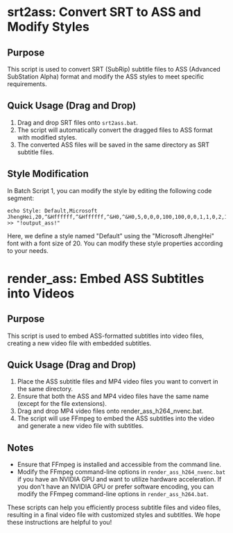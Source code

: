 # srt2ass: Convert SRT to ASS and Modify Styles

## Purpose
This script is used to convert SRT (SubRip) subtitle files to ASS (Advanced SubStation Alpha) format and modify the ASS styles to meet specific requirements.

## Quick Usage (Drag and Drop)
1. Drag and drop SRT files onto `srt2ass.bat`.
2. The script will automatically convert the dragged files to ASS format with modified styles.
3. The converted ASS files will be saved in the same directory as SRT subtitle files.

## Style Modification
In Batch Script 1, you can modify the style by editing the following code segment:

```batch
echo Style: Default,Microsoft JhengHei,20,^&Hffffff,^&Hffffff,^&H0,^&H0,5,0,0,0,100,100,0,0,1,1,0,2,10,10,10,1 >> "!output_ass!"
```

Here, we define a style named "Default" using the "Microsoft JhengHei" font with a font size of 20. You can modify these style properties according to your needs.

# render_ass: Embed ASS Subtitles into Videos

## Purpose
This script is used to embed ASS-formatted subtitles into video files, creating a new video file with embedded subtitles.

## Quick Usage (Drag and Drop)
1. Place the ASS subtitle files and MP4 video files you want to convert in the same directory.
2. Ensure that both the ASS and MP4 video files have the same name (except for the file extensions).
3. Drag and drop MP4 video files onto render_ass_h264_nvenc.bat.
4. The script will use FFmpeg to embed the ASS subtitles into the video and generate a new video file with subtitles.
   
## Notes
- Ensure that FFmpeg is installed and accessible from the command line.
- Modify the FFmpeg command-line options in `render_ass_h264_nvenc.bat` if you have an NVIDIA GPU and want to utilize hardware acceleration. If you don't have an NVIDIA GPU or prefer software encoding, you can modify the FFmpeg command-line options in `render_ass_h264.bat`.


These scripts can help you efficiently process subtitle files and video files, resulting in a final video file with customized styles and subtitles. We hope these instructions are helpful to you!

